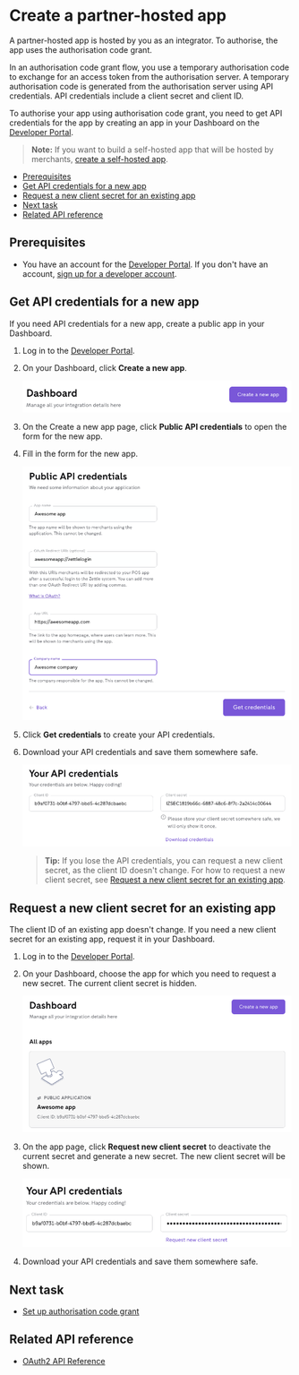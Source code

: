 Create a partner-hosted app
===
A partner-hosted app is hosted by you as an integrator. To authorise, the app uses the authorisation code grant.

In an authorisation code grant flow, you use a temporary authorisation code to exchange for an access token from the authorisation server. A temporary authorisation code is generated from the authorisation server using API credentials. API credentials include a client secret and client ID.

To authorise your app using authorisation code grant, you need to get API credentials for the app by creating an app in your Dashboard on the [Developer Portal](https://developer.zettle.com/).
> **Note:** If you want to build a self-hosted app that will be hosted by merchants, [create a self-hosted app](create-a-self-hosted-app).

* [Prerequisites](#prerequisites)
* [Get API credentials for a new app](#get-api-credentials-for-a-new-app)
* [Request a new client secret for an existing app](#request-a-new-client-secret-for-an-existing-app)
* [Next task](#next-task)
* [Related API reference](#related-api-reference)

## Prerequisites
* You have an account for the [Developer Portal](https://developer.zettle.com/). If you don't have an account, [sign up for a developer account](../../../get-started//user-guides/sign-up-for-a-developer-account.md).

## Get API credentials for a new app
If you need API credentials for a new app, create a public app in your Dashboard.
 
1. Log in to the [Developer Portal](https://developer.zettle.com/).    
2. On your Dashboard, click **Create a new app**. <!-- screesshot. Click or select?-->
   
   <img id="create-a-new-app-from-your-dashboard" src="../../images/create-a-new-app-from-your-dashboard.png" alt="This screenshot shows the Create a new app button on the right of your Dashboard." >
3. On the Create a new app page, click **Public API credentials** to open the form for the new app.
4. Fill in the form for the new app.
   
   <img id="fill-in-the-form-for-the-new-app-partner-hosted" src="../../images/fill-in-the-form-for-the-new-app-partner-hosted.png" alt="This screenshot shows a form where you fill in the app name, app URL, and the company name. Optionally, you can add OAuth Redirect URIs that redirect merchants to your app after successful login to Zettle." >
5. Click **Get credentials** to create your API credentials.
6. Download your API credentials and save them somewhere safe.
   
   <img id="download-your-API-credentials" src="../../images/download-your-API-credentials.png" alt="This screenshot shows your API credentials and the Download credentials button." >
   
   > **Tip:** If you lose the API credentials, you can request a new client secret, as the client ID doesn't change. For how to request a new client secret, see [Request a new client secret for an existing app](#request-a-new-client-secret-for-an-existing-app).

## Request a new client secret for an existing app
The client ID of an existing app doesn't change. If you need a new client secret for an existing app, request it in your Dashboard.

1. Log in to the [Developer Portal](https://developer.zettle.com/).    
2. On your Dashboard, choose the app for which you need to request a new secret. The current client secret is hidden. <!-- screesshot. Click or select?-->
   
   <img id="choose-the-app-that-needs-a-new-client-secret" src="../../images/choose-the-app-that-needs-a-new-client-secret.png" alt="This screenshot shows where you can choose the app that needs a new client secret on your Dashboard." >
   
3. On the app page, click **Request new client secret** to deactivate the current secret and generate a new secret. The new client secret will be shown.
   
   <img id="request-a-new-client-secret" src="../../images/request-a-new-client-secret.png" alt="This screenshot shows the Request new client secret button on the right of your Dashboard." >   

4. Download your API credentials and save them somewhere safe.

## Next task
* [Set up authorisation code grant](../set-up-app-authorisation/set-up-authorisation-code-grant.md)

## Related API reference
* [OAuth2 API Reference](../../../authorization.md)